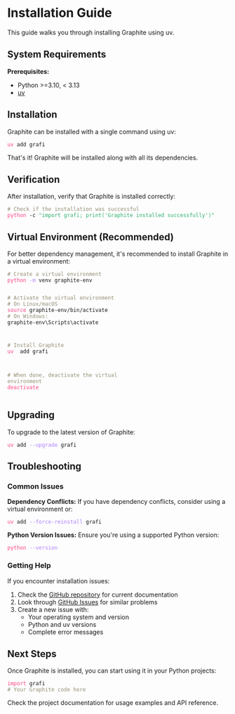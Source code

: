 # Installation Guide

This guide walks you through installing Graphite using uv.

## System Requirements

**Prerequisites:**

- Python >=3.10, < 3.13
- [uv](https://docs.astral.sh/uv/#installation)

## Installation

Graphite can be installed with a single command using uv:

<!-- ```bash
uv add grafi
``` -->

<div class="bash"><pre>
<code><span style="color:#FF4689">uv</span> add grafi</code></pre></div>

That's it! Graphite will be installed along with all its dependencies.

## Verification

After installation, verify that Graphite is installed correctly:

<!-- ```bash
# Check if the installation was successful
python -c "import grafi; print('Graphite installed successfully')"
``` -->

<div class="bash"><pre>
<code><span style="color:#959077"># Check if the installation was successful</span>
<span style="color:#FF4689">python</span> -c <span style="color:#2fb170">"import grafi; print('Graphite installed successfully')"</span></code></pre></div>

## Virtual Environment (Recommended)

For better dependency management, it's recommended to install Graphite in a virtual environment:

<!-- ```bash
# Create a virtual environment
python -m venv .venv

# Activate the virtual environment
# On Linux/macOS:
source .venv/bin/activate
# On Windows:
graphite-env\Scripts\activate

# Install Graphite
uv add grafi

# When done, deactivate the virtual environment
deactivate
``` -->

<div class="bash"><pre>
<code><span style="color:#959077"># Create a virtual environment</span>
<span style="color:#FF4689">python</span> <span style="color:#AE81FF">-m</span> venv graphite-env

<span style="color:#959077"># Activate the virtual environment</span>
<span style="color:#959077"># On Linux/macOS</span>
<span style="color:#FF4689">source</span> graphite-env/bin/activate
<span style="color:#959077"># On Windows:</span>
graphite-env\Scripts\activate

<span style="color:#959077"># Install Graphite</span>
<span style="color:#FF4689">uv </span> add grafi

<span style="color:#959077"># When done, deactivate the virtual environment</span>
<span style="color:#FF4689">deactivate</span></code></pre></div>

## Upgrading

To upgrade to the latest version of Graphite:

<!-- ```bash
uv add --upgrade grafi
``` -->

<div class="bash"><pre>
<code><span style="color:#FF4689">uv</span> add <span style="color:#AE81FF">--upgrade</span> grafi</code></pre></div>

## Troubleshooting

### Common Issues


**Dependency Conflicts:**
If you have dependency conflicts, consider using a virtual environment or:

<!-- ```bash
uv add --force-reinstall grafi
``` -->

<div class="bash"><pre>
<code><span style="color:#FF4689">uv</span> add <span style="color:#AE81FF">--force-reinstall</span> grafi</code></pre></div>

**Python Version Issues:**
Ensure you're using a supported Python version:

<!-- ```bash
python --version
``` -->

<div class="bash"><pre>
<code><span style="color:#FF4689">python</span> <span style="color:#AE81FF">--version</span></code></pre></div>

### Getting Help

If you encounter installation issues:

1. Check the [GitHub repository](https://github.com/binome-dev/graphite) for current documentation
2. Look through [GitHub Issues](https://github.com/binome-dev/graphite/issues) for similar problems
3. Create a new issue with:
   - Your operating system and version
   - Python and uv versions
   - Complete error messages

## Next Steps

Once Graphite is installed, you can start using it in your Python projects:

<!-- ```python
import grafi
# Your Graphite code here
``` -->
<div class="bash"><pre>
<code><span style="color:#FF4689">import</span> grafi</span>
<span style="color:#959077"># Your Graphite code here</span></code></pre></div>

Check the project documentation for usage examples and API reference.
